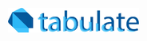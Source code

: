 <p align="center">
  <img height="50" src="image/logo.jpg" title="dart-tabulate" alt="tabulate logo"/>  
</p>
